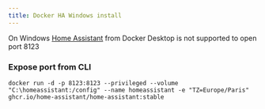 ```yaml
---
title: Docker HA Windows install
---
```


On Windows   [Home Assistant](https://www.home-assistant.io/) from Docker Desktop is not supported to open port 8123

### Expose port from CLI

```
docker run -d -p 8123:8123 --privileged --volume "C:\homeassistant:/config" --name homeassistant -e "TZ=Europe/Paris" ghcr.io/home-assistant/home-assistant:stable
```

